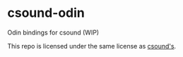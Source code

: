 # csound-odin
Odin bindings for csound (WIP)

This repo is licensed under the same license as [csound's](https://github.com/csound/csound/?tab=LGPL-2.1-1-ov-file).
